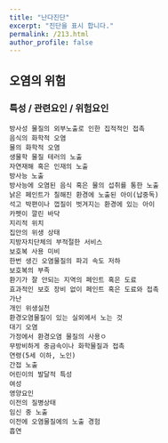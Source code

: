 ```yaml
---
title: "난다진단"
excerpt: "진단을 표시 합니다."
permalink: /213.html
author_profile: false
---
```

## 오염의 위험



### 특성 / 관련요인 / 위험요인

>   

    방사성 물질의 외부노출로 인한 집적적인 접촉
    음식의 화학적 오염
    물의 화학적 오염
    생물학 물질 테러의 노출
    자연재해 혹은 인재의 노출
    방사능 노출
    방사능에 오염된 음식 혹은 물의 섭취를 통한 노출
    낡은 페인트가 칠해진 환경에 노출된 아이(납중독)
    석고 박편이나 껍질이 벗겨지는 환경에 있는 아이
    카펫이 깔린 바닥
    지리적 위치
    집안의 위생 상태
    지방자치단체의 부적절한 서비스
    보호복 사용 미비
    한번 생긴 오염물질의 파괴 속도 저하
    보호복의 부족
    환기가 잘 안되는 지역의 페인트 혹은 도료
    효과적인 보호 장비 없이 페인트 혹은 도료와 접촉
    가난
    개인 위생실천
    환경오염물질이 있는 실외에서 노는 것
    대기 오염
    가정에서 환경오염 물질의 사용ㅇ
    무방비하게 중금속이나 화학물질과 접촉
    연령(5세 이하, 노인)
    간접 노출
    어린이의 발달적 특성
    여성
    영양요인
    이전의 질병상태
    임신 중 노출
    이전에 오염물질에의 노출 경험
    흡연
